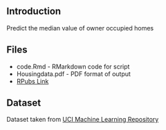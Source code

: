 ## Introduction
 Predict the median value of owner occupied homes
 
## Files
 - code.Rmd - RMarkdown code for script
 - Housingdata.pdf - PDF format of output
 - [RPubs Link](http://rpubs.com/Yatharth96/240711/)

## Dataset
Dataset taken from [UCI Machine Learning Repository](https://archive.ics.uci.edu/ml/datasets/Housing)
